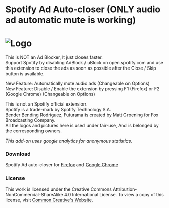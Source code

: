 Spotify Ad Auto-closer (ONLY audio ad automatic mute is working)
=====
![Logo](https://raw.githubusercontent.com/ZionDevelopers/spotify-ad-autocloser/main/firefox-banner.png)
====
This is NOT an Ad Blocker, It just closes faster.<br/>
Support Spotify by disabling AdBlock / uBlock on open.spotify.com and use this extension to close the ads as soon as possible after the Close / Skip button is available.<br/>

New Feature: Automatically mute audio ads (Changeable on Options)<br/>
New Feature: Disable / Enable the extension by pressing F1 (Firefox) or F2 (Google Chrome) (Changeable on Options)<br/>

This is not an Spotify official extension.<br/>
Spotify is a trade-mark by Spotify Technology S.A.<br/>
Bender Bending Rodríguez, Futurama is created by Matt Groening for Fox Broadcasting Company.<br/>
All the logos and pictures here is used under fair-use, And is belonged by the corresponding owners.<br/>

<i>This add-on uses google analytics for anonymous statistics.</i><br/>

### Download
Spotify Ad auto-closer for [Firefox][Firefox] and [Google Chrome][GoogleChrome]

### License

This work is licensed under the Creative Commons Attribution-NonCommercial-ShareAlike 4.0 International License.
To view a copy of this license, visit [Common Creative's Website][License].

[GoogleChrome]: <https://chrome.google.com/webstore/detail/youtube-ad-auto-closer/janhkcfgfnafdebdmlbnhopmnoiepmpc>
[Firefox]: <https://addons.mozilla.org/en-US/firefox/addon/youtube-ads-auto-closer/>
[License]: <https://creativecommons.org/licenses/by-nc-sa/4.0/>
